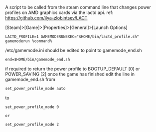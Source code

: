 A script to be called from the steam command line that changes power profiles on AMD graphics cards via the lactd api. ref: https://github.com/ilya-zlobintsev/LACT

[Steam]>[Game]>[Properties]>[General]>[Launch Options]

```
LACTD_PROFILE=1 GAMEMODERUNEXEC="$HOME/bin/lactd_profile.sh" gamemoderun %command%
```

/etc/gamemode.ini should be edited to point to gamemode_end.sh

```
end=$HOME/bin/gamemode_end.sh
```

if required to return the power profile to BOOTUP_DEFAULT [0] or POWER_SAVING [2] once the game has finished edit the line in gamemode_end.sh from

```
set_power_profile_mode auto
```

to
```
set_power_profile_mode 0

or

set_power_profile_mode 2
```
